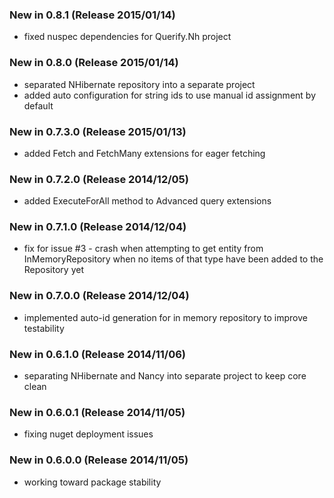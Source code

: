 ### New in 0.8.1 (Release 2015/01/14)
* fixed nuspec dependencies for Querify.Nh project

### New in 0.8.0 (Release 2015/01/14)
* separated NHibernate repository into a separate project
* added auto configuration for string ids to use manual id assignment by default

### New in 0.7.3.0 (Release 2015/01/13)
* added Fetch and FetchMany extensions for eager fetching

### New in 0.7.2.0 (Release 2014/12/05)
* added ExecuteForAll method to Advanced query extensions

### New in 0.7.1.0 (Release 2014/12/04)
* fix for issue #3 - crash when attempting to get entity from InMemoryRepository when no items of that type have been added to the Repository yet

### New in 0.7.0.0 (Release 2014/12/04)
* implemented auto-id generation for in memory repository to improve testability

### New in 0.6.1.0 (Release 2014/11/06)
* separating NHibernate and Nancy into separate project to keep core clean

### New in 0.6.0.1 (Release 2014/11/05)
* fixing nuget deployment issues

### New in 0.6.0.0 (Release 2014/11/05)
* working toward package stability
